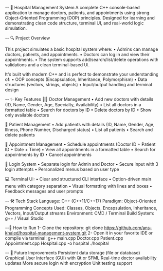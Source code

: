 -- 🏥 Hospital Management System
A complete C++ console-based application to manage doctors, patients, and appointments using strong Object-Oriented Programming (OOP) principles. 
Designed for learning and demonstrating clean code structure, terminal UI, and real-world logic simulation.

-- 🔍 Project Overview

This project simulates a basic hospital system where:
• Admins can manage doctors, patients, and appointments.
• Doctors can log in and view their appointments.
• The system supports add/search/list/delete operations with validations and a clean terminal-based UI.

It's built with modern C++ and is perfect to demonstrate your understanding of:
• OOP concepts (Encapsulation, Inheritance, Polymorphism)
• Data structures (vectors, strings, objects)
• Input/output handling and terminal design

-- ✨ Key Features
👨‍⚕️ Doctor Management
• Add new doctors with details (ID, Name, Gender, Age, Specialty, Availability)
• List all doctors in a formatted table
• Search for doctors by ID
• Delete doctors by ID
• Show only available doctors

👤 Patient Management
• Add patients with details (ID, Name, Gender, Age, Illness, Phone Number, Discharged status)
• List all patients
• Search and delete patients

📅 Appointment Management
• Schedule appointments (Doctor ID + Patient ID + Date + Time)
• View all appointments in a formatted table
• Search for appointments by ID
• Cancel appointments

🔐 Login System
• Separate login for Admin and Doctor
• Secure input with 3 login attempts
• Personalized menus based on user type

💻 Terminal UI:
• Clear and structured CLI interface
• Option-driven main menu with category separation
• Visual formatting with lines and boxes
• Feedback messages and user prompts

-- 🛠 Tech Stack
Language: C++ (C++11/C++17)
Paradigm: Object-Oriented Programming
Concepts Used: Classes, Objects, Encapsulation, Inheritance, Vectors, Input/Output streams
Environment: CMD / Terminal
Build System: g++ / Visual Studio

--🚀 How to Run
1- Clone the repository:
git clone https://github.com/ans-khaled/hospital-management-system.git
2- Open it in your favorite IDE or compile via terminal:
g++ main.cpp Doctor.cpp Patient.cpp Appointment.cpp Hospital.cpp -o hospital
./hospital

-- 🔄 Future Improvements
Persistent data storage (file or database)
Graphical User Interface (GUI) with Qt or SFML
Real-time doctor availability updates
More secure login with encryption
Unit testing support
